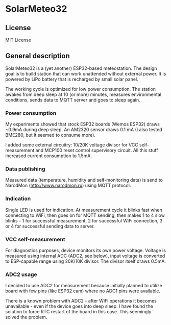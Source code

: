 # SolarMeteo32

## License

MIT License

## General description

SolarMeteo32 is a (yet another) ESP32-based meteostation.
The design goal is to build station that can work unattended without
external power. It is powered by LiPo battery that is recharged by small solar
panel.

The working cycle is optimized for low power consumption. The station awakes
from deep sleep at 10 (or more) minutes, measures environmental conditions,
sends data to MQTT server and goes to sleep again.

### Power consumption

My experiments showed that stock ESP32 boards (Wemos ESP32) draws ~0.9mA
during deep sleep. An AM2320 sensor draws 0.1 mA (I also tested BME280, but 
it seemed to consume more).

I added some external circuitry: 10/20K voltage divisor for VCC
self-measurement and MCP100 reset control supervisory circuit.
All this stuff increased current consumption to 1.5mA.

### Data publishing

Measured data (temperature, humidity and self-monitoring data) is send to
NarodMon (http://www.narodmon.ru) using MQTT protocol.

### Indication

Single LED is used for indication. At measurement cycle it blinks fast when
connecting to WiFi, then goes on for MQTT sending, then makes 1 to 4 slow
blinks - 1 for successful measurement, 2 for successful WiFi connection, 3
or 4 for successful sending data to server.

### VCC self-measurement

For diagnostics purposes, device monitors its own power voltage.
Voltage is measured using internal ADC (ADC2, see below), input voltage is
converted to ESP-capable range using 20K/10K divisor. The divisor itself
draws 0.5mA.

### ADC2 usage

I decided to use ADC2 for measurement because initially planned to utilize
board with few pins (like ESP32 cam) where no ADC1 pins were available.

There is a known problem with ADC2 - after WiFi operations it becomes
unavailable - even if the device goes into deep sleep.
I have found the solution to force RTC restart of the board in this case.
This seemingly solved the problem.

